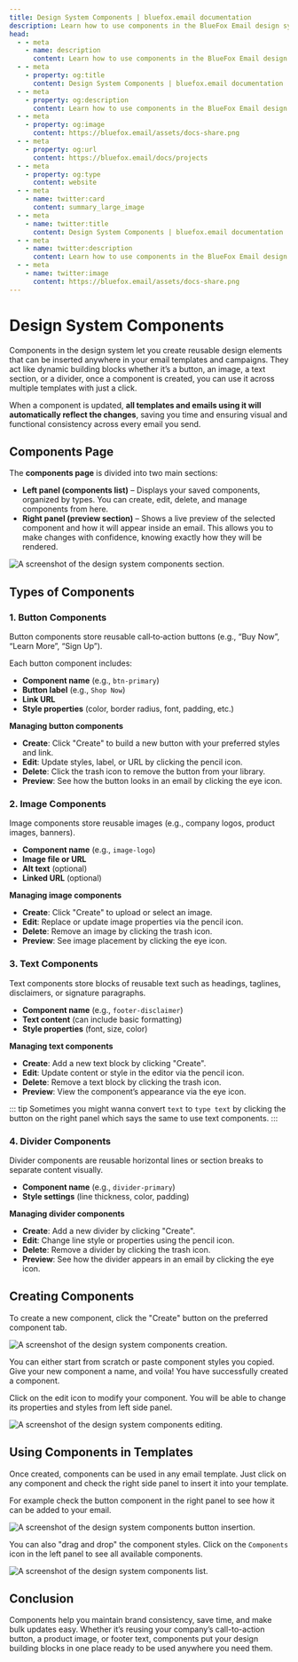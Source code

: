 ```yaml
---
title: Design System Components | bluefox.email documentation
description: Learn how to use components in the BlueFox Email design system to create reusable buttons, images, text blocks, and dividers. Save time, maintain consistency, and update designs universally with ease.
head:
  - - meta
    - name: description
      content: Learn how to use components in the BlueFox Email design system to create reusable buttons, images, text blocks, and dividers. Save time, maintain consistency, and update designs universally with ease.
  - - meta
    - property: og:title
      content: Design System Components | bluefox.email documentation
  - - meta
    - property: og:description
      content: Learn how to use components in the BlueFox Email design system to create reusable buttons, images, text blocks, and dividers. Save time, maintain consistency, and update designs universally with ease.
  - - meta
    - property: og:image
      content: https://bluefox.email/assets/docs-share.png
  - - meta
    - property: og:url
      content: https://bluefox.email/docs/projects
  - - meta
    - property: og:type
      content: website
  - - meta
    - name: twitter:card
      content: summary_large_image
  - - meta
    - name: twitter:title
      content: Design System Components | bluefox.email documentation
  - - meta
    - name: twitter:description
      content: Learn how to use components in the BlueFox Email design system to create reusable buttons, images, text blocks, and dividers. Save time, maintain consistency, and update designs universally with ease.
  - - meta
    - name: twitter:image
      content: https://bluefox.email/assets/docs-share.png
---
```


# Design System Components

Components in the design system let you create reusable design elements that can be inserted anywhere in your email templates and campaigns. They act like dynamic building blocks whether it’s a button, an image, a text section, or a divider, once a component is created, you can use it across multiple templates with just a click.  

When a component is updated, **all templates and emails using it will automatically reflect the changes**, saving you time and ensuring visual and functional consistency across every email you send.

## Components Page

The **components page** is divided into two main sections:

- **Left panel (components list)** – Displays your saved components, organized by types. You can create, edit, delete, and manage components from here.
- **Right panel (preview section)** – Shows a live preview of the selected component and how it will appear inside an email. This allows you to make changes with confidence, knowing exactly how they will be rendered.

![A screenshot of the design system components section.](./design-system-components.webp)


## Types of Components

### 1. Button Components
Button components store reusable call‑to‑action buttons (e.g., “Buy Now”, “Learn More”, “Sign Up”).
  
Each button component includes:
- **Component name** (e.g., `btn-primary`)
- **Button label** (e.g., `Shop Now`)
- **Link URL**
- **Style properties** (color, border radius, font, padding, etc.)

**Managing button components**
- **Create**: Click "Create" to build a new button with your preferred styles and link.
- **Edit**: Update styles, label, or URL by clicking the pencil icon.
- **Delete**: Click the trash icon to remove the button from your library.
- **Preview**: See how the button looks in an email by clicking the eye icon.

### 2. Image Components
Image components store reusable images (e.g., company logos, product images, banners).

- **Component name** (e.g., `image-logo`)
- **Image file or URL**
- **Alt text** (optional)
- **Linked URL** (optional)

**Managing image components**
- **Create**: Click "Create" to upload or select an image.
- **Edit**: Replace or update image properties via the pencil icon.
- **Delete**: Remove an image by clicking the trash icon.
- **Preview**: See image placement by clicking the eye icon.


### 3. Text Components
Text components store blocks of reusable text such as headings, taglines, disclaimers, or signature paragraphs.

- **Component name** (e.g., `footer-disclaimer`)
- **Text content** (can include basic formatting)
- **Style properties** (font, size, color)

**Managing text components**
- **Create**: Add a new text block by clicking "Create".
- **Edit**: Update content or style in the editor via the pencil icon.
- **Delete**: Remove a text block by clicking the trash icon.
- **Preview**: View the component’s appearance via the eye icon.

::: tip 
Sometimes you might wanna convert `text` to `type text` by clicking the button on the right panel which says the same to use text components.
:::


### 4. Divider Components
Divider components are reusable horizontal lines or section breaks to separate content visually.

- **Component name** (e.g., `divider-primary`)
- **Style settings** (line thickness, color, padding)

**Managing divider components**
- **Create**: Add a new divider by clicking "Create".
- **Edit**: Change line style or properties using the pencil icon.
- **Delete**: Remove a divider by clicking the trash icon.
- **Preview**: See how the divider appears in an email by clicking the eye icon.

## Creating Components

To create a new component, click the "Create" button on the preferred component tab.

![A screenshot of the design system components creation.](design-system-component-creation.webp)

You can either start from scratch or paste component styles you copied. Give your new component a name, and voila! You have successfully created a component. 

Click on the edit icon to modify your component. You will be able to change its properties and styles from left side panel. 

![A screenshot of the design system components editing.](design-system-component-editing.webp)

## Using Components in Templates

Once created, components can be used in any email template. Just click on any component and check the right side panel to insert it into your template.

For example check the button component in the right panel to see how it can be added to your email.

![A screenshot of the design system components button insertion.](design-system-component-button.webp)

You can also "drag and drop" the component styles. Click on the `Components` icon in the left panel to see all available components.

![A screenshot of the design system components list.](design-system-component-list.webp)

## Conclusion

Components help you maintain brand consistency, save time, and make bulk updates easy. Whether it’s reusing your company’s call-to-action button, a product image, or footer text, components put your design building blocks in one place ready to be used anywhere you need them.
